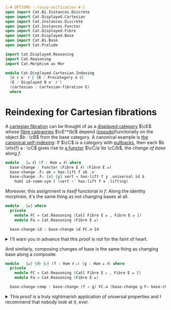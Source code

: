 ```agda
{-# OPTIONS --lossy-unification #-}
open import Cat.Bi.Instances.Discrete
open import Cat.Displayed.Cartesian
open import Cat.Instances.Discrete
open import Cat.Instances.Functor
open import Cat.Displayed.Fibre
open import Cat.Displayed.Base
open import Cat.Bi.Base
open import Cat.Prelude

import Cat.Displayed.Reasoning
import Cat.Reasoning
import Cat.Morphism as Mor

module Cat.Displayed.Cartesian.Indexing
  {o ℓ o′ ℓ′} {B : Precategory o ℓ}
  (E : Displayed B o′ ℓ′)
  (cartesian : Cartesian-fibration E)
  where
```

<!--
```agda
open Cartesian-fibration cartesian
open Cat.Displayed.Reasoning E
open Cat.Reasoning B
open Cartesian-lift
open Displayed E
open is-cartesian
open Functor
```
-->

# Reindexing for Cartesian fibrations

A [cartesian fibration] can be thought of as a [displayed category]
$\cE$ whose [fibre categories] $\cE^*(b)$ depend
([pseudo])functorially on the object $b : \cB$ from the base
category. A canonical example is [the canonical self-indexing]: If
$\cC$ is a category with [pullbacks], then each $b \xto{f} a :
\cC$ gives rise to [a functor] $\cC/a \to \cC/b$, the _change
of base_ along $f$.

[cartesian fibration]: Cat.Displayed.Cartesian.html
[displayed category]: Cat.Displayed.Base.html
[fibre categories]: Cat.Displayed.Fibre.html
[pseudo]: Cat.Bi.Base.html#pseudofunctors
[the canonical self-indexing]: Cat.Displayed.Instances.Slice.html
[pullbacks]: Cat.Diagram.Pullback.html
[a functor]: Cat.Functor.Pullback.html

```agda
module _ {𝒶 𝒷} (f : Hom 𝒶 𝒷) where
  base-change : Functor (Fibre E 𝒷) (Fibre E 𝒶)
  base-change .F₀ ob = has-lift f ob .x′
  base-change .F₁ {x} {y} vert = has-lift f y .universal id $
    hom[ id-comm-sym ] (vert ∘′ has-lift f x .lifting)
```

<!--
```agda
  base-change .F-id {x} = sym $
    has-lift f x .unique id′ (
        sym (from-pathp (symP (idr′ _)))
      ∙ sym (ap hom[] (sym (from-pathp (symP (idl′ _))))
      ·· hom[]-∙ _ _ ·· reindex _ _))

  base-change .F-∘ {x} {y} {z} f′ g′ = sym $ has-lift f z .unique _
    (  pulll-indexr _ (has-lift f z .commutes _ _)
    ·· ap hom[] (
        whisker-l _ ∙ ap hom[] (
          sym (from-pathp (assoc′ _ _ _))
        ∙ ap hom[] (ap (f′ ∘′_) (has-lift f y .commutes _ _))))
    ·· hom[]-∙ _ _ ·· hom[]-∙ _ _
    ·· ap hom[] (
        whisker-r _
      ∙ ap hom[] (sym (from-pathp (symP (assoc′ _ _ _)))))
    ·· hom[]-∙ _ _ ·· hom[]-∙ _ _
    ·· reindex _ (ap (_∘ _) (idl id) ∙ id-comm-sym)
    ·· sym (hom[]-∙ _ _) ∙ ap hom[] (sym (whisker-l _)))
```
-->

Moreover, this assignment is _itself_ functorial in $f$: Along the
identity morphism, it's the same thing as not changing bases at all.

```agda
module _ {𝒶} where
  private
    module FC = Cat.Reasoning (Cat[ Fibre E 𝒶 , Fibre E 𝒶 ])
    module Fa = Cat.Reasoning (Fibre E 𝒶)

  base-change-id : base-change id FC.≅ Id
```

<details>
<summary> I'll warn you in advance that this proof is not for the faint
of heart. </summary>
```agda
  base-change-id = to-natural-iso mi where
    open make-natural-iso
    mi : make-natural-iso (base-change id) Id
    mi .eta x = has-lift id x .lifting
    mi .inv x = has-lift id x .universal _ (hom[ sym (idl id) ] id′)
    mi .eta∘inv x =
        ap hom[] (has-lift id x .commutes _ _)
      ·· hom[]-∙ _ _ ·· reindex _ _ ∙ transport-refl id′
    mi .inv∘eta x = sym $
        has-lift id x .unique Fa.id (shiftr (idr _) (idr′ _))
      ∙ sym (has-lift id x .unique _ (pulll-indexr _ (has-lift id x .commutes _ _)
      ·· ap hom[] (whisker-l _
      ·· reindex _ (idl _ ∙ sym (idr _) ∙ ap (_∘ id) (sym (idr _)))
      ·· sym (hom[]-∙ _ _) ∙ ap hom[] (from-pathp (idl′ _)))
      ·· hom[]-∙ _ _ ∙ reindex _ _))
    mi .natural x y f = ap hom[] (sym (has-lift id y .commutes _ _) ∙ ap₂ _∘′_ refl
      (ap (has-lift id y .universal _) (sym (reindex _ refl ∙ transport-refl _))))
```
</details>

And similarly, composing changes of base is the same thing as changing
base along a composite.

```agda
module _ {𝒶} {𝒷} {𝒸} (f : Hom 𝒷 𝒸) (g : Hom 𝒶 𝒷) where
  private
    module FC = Cat.Reasoning (Cat[ Fibre E 𝒸 , Fibre E 𝒶 ])
    module Fa = Cat.Reasoning (Fibre E 𝒶)

  base-change-comp : base-change (f ∘ g) FC.≅ (base-change g F∘ base-change f)
```

<details>
<summary> This proof is a truly nightmarish application of universal
properties and I recommend that nobody look at it, ever. </summary>.

```agda
  base-change-comp = to-natural-iso mi where
    open make-natural-iso
    mi : make-natural-iso (base-change (f ∘ g)) (base-change g F∘ base-change f)
    mi .eta x = has-lift g _ .universal _ $
      has-lift f _ .universal _ $
        hom[ ap (f ∘_) (sym (idr g)) ] (has-lift (f ∘ g) x .lifting)
    mi .inv x = has-lift (f ∘ g) _ .universal _ $
      hom[ sym (idr _) ] (has-lift f _ .lifting ∘′ has-lift g _ .lifting)
    mi .eta∘inv x = sym $
        has-lift g _ .unique _ (shiftr (idr _) (idr′ _))
      ∙ sym (has-lift g _ .unique _ (pulll-indexr _ (has-lift g _ .commutes _ _)
      ∙ has-lift f _ .unique _ (pulll-indexr _ (has-lift f _ .commutes _ _)
      ∙ ap hom[] (whisker-l _ ∙ ap hom[] (has-lift (f ∘ g) _ .commutes _ _))
      ∙ hom[]-∙ _ _ ∙ hom[]-∙ _ _) ∙ sym (has-lift f x .unique _
      (whisker-r _ ∙ reindex _ _))))
    mi .inv∘eta x = sym $
        has-lift (f ∘ g) _ .unique _ (sym (from-pathp (symP (idr′ _))))
      ∙ sym (has-lift (f ∘ g) _ .unique _ (pulll-indexr _
          (has-lift (f ∘ g) _ .commutes _ _)
      ∙ ap hom[] (whisker-l _ ∙ ap hom[] (sym (from-pathp (assoc′ _ _ _))
      ∙ ap hom[] (ap₂ _∘′_ refl (has-lift g _ .commutes _ _)
      ∙ has-lift f _ .commutes _ _)))
      ∙ hom[]-∙ _ _ ∙ hom[]-∙ _ _ ∙ hom[]-∙ _ _ ∙ reindex _ _))
    mi .natural x y f′ = ap hom[]
      (has-lift g (has-lift f y .x′) .unique _
        (sym (from-pathp (symP (assoc′ _ _ _ )))
        ·· ap hom[ sym (assoc _ _ _) ] (ap₂ _∘′_ (has-lift g _ .commutes id _) refl)
        ·· ap hom[ sym (assoc _ _ _) ] (whisker-l _)
        ·· hom[]-∙ _ _
        ·· ap hom[] (sym (from-pathp (assoc′ (F₁ (base-change f) f′)
          (has-lift g _ .lifting) (has-lift g _ .universal _ _)))
        ∙ ap hom[] (ap₂ _∘′_ refl (has-lift g _ .commutes _ _)))
        ∙ hom[]-∙ _ _ ∙ reindex _ (idl _ ∙ ap (g ∘_) (sym (idl id))))
      ) ∙ ap hom[]
      ( sym (has-lift g _ .unique _ (sym (from-pathp (symP (assoc′ _ _ _)))
      ∙ ap hom[ sym (assoc _ _ _) ] (ap₂ _∘′_ (has-lift g _ .commutes _ _) refl)
      ∙ sym (has-lift f y .unique _ (pulll-indexr _ (has-lift f y .commutes _ _)
        ∙ ap hom[] (whisker-l _ ∙ ap hom[] (sym (from-pathp (assoc′ _ _ _))
        ∙ ap hom[] (ap₂ _∘′_ refl (has-lift f x .commutes _ _))) ∙ hom[]-∙ _ _)
        ∙ hom[]-∙ _ _ ∙ ap hom[] (whisker-r _)
        ∙ reindex _ (idl _ ∙ ap (f ∘_) (ap (g ∘_) (sym (idl id)))))
        ∙ sym (has-lift f y .unique _ (pulll-indexr _ (has-lift f y .commutes _ _)
        ∙ ap hom[] (whisker-l  _) ∙ hom[]-∙ _ _
        ∙ ap hom[] (has-lift (f ∘ g) y .commutes _ _) ∙ hom[]-∙ _ _
        ∙ sym (hom[]-∙ _ _ ∙ reindex _ _)))))))
```
</details>
